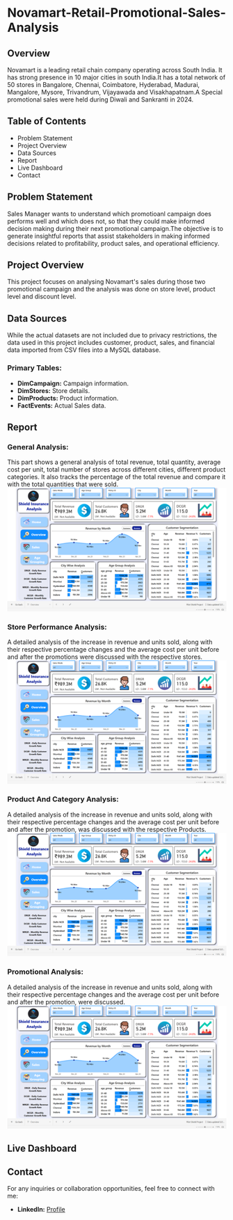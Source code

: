 # Novamart-Retail-Promotional-Sales-Analysis

## Overview
Novamart is a leading retail chain  company operating across South India. It has strong presence in 10 major cities in south India.It has a total network of 50 stores in Bangalore, Chennai, Coimbatore, Hyderabad,  Madurai, Mangalore, Mysore, Trivandrum, Vijayawada and Visakhapatnam.A Special promotional sales were held during Diwali and Sankranti in 2024.

## **Table of Contents** 
- Problem Statement
- Project Overview
- Data Sources
- Report
- Live Dashboard
- Contact
  
## **Problem Statement**
Sales Manager wants to understand which promotioanl campaign does performs well and which does not, so that they could make informed decision making during their next promotional campaign.The objective is to generate insightful reports that assist stakeholders in making informed decisions related to profitability, product sales, and operational efficiency.

## **Project Overview**
This project focuses on analysing Novamart's sales during those two promotional campaign and the analysis was done on store level, product level and discount level.

## **Data Sources**
While the actual datasets are not included due to privacy restrictions, the data used in this project includes customer, product, sales, and financial data imported from CSV files into a MySQL database.

### Primary Tables:
- **DimCampaign:** Campaign information.
- **DimStores:** Store details.
- **DimProducts:** Product information.
- **FactEvents:** Actual Sales data.

## **Report**

### General Analysis:
This part shows a general analysis of total revenue, total quantity, average cost per unit, total number of stores across different cities, different product categories. It also tracks the percentage of the total revenue and compare it with the total quantities that were sold.
![General View](https://github.com/NK-TheAnalyst/Shield-Insurance/blob/main/Overview%20Page.png)

### Store Performance Analysis:
A detailed analysis of the increase in revenue and units sold, along with their respective percentage changes and the average cost per unit before and after the promotions were discussed with the respective stores.
![General View](https://github.com/NK-TheAnalyst/Shield-Insurance/blob/main/Overview%20Page.png)

### Product And Category Analysis:
A detailed analysis of the increase in revenue and units sold, along with their respective percentage changes and the average cost per unit before and after the promotion, was discussed with the respective Products.
![General View](https://github.com/NK-TheAnalyst/Shield-Insurance/blob/main/Overview%20Page.png)

### Promotional Analysis:
A detailed analysis of the increase in revenue and units sold, along with their respective percentage changes and the average cost per unit before and after the promotion, were  discussed.
![General View](https://github.com/NK-TheAnalyst/Shield-Insurance/blob/main/Overview%20Page.png)

## **Live Dashboard**
## **Contact**

For any inquiries or collaboration opportunities, feel free to connect with me:

- **LinkedIn:** [Profile](https://www.linkedin.com/in/naveen-kumar-n-095051195/)

